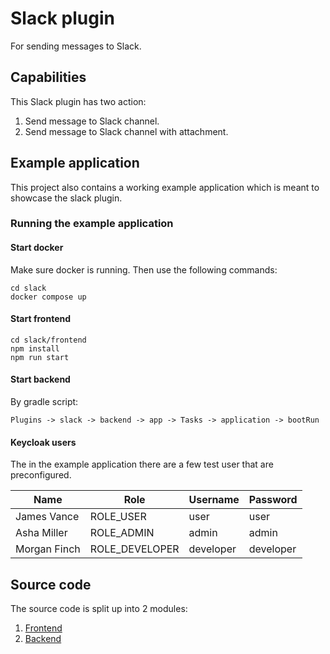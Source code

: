 # Slack plugin

For sending messages to Slack.

## Capabilities

This Slack plugin has two action:

1. Send message to Slack channel.
2. Send message to Slack channel with attachment.

## Example application

This project also contains a working example application which is meant to showcase the slack plugin.

### Running the example application

#### Start docker

Make sure docker is running. Then use the following commands:

```shell
cd slack
docker compose up
```

#### Start frontend

```shell
cd slack/frontend
npm install
npm run start
```

#### Start backend

By gradle script:

`Plugins -> slack -> backend -> app -> Tasks -> application -> bootRun`

#### Keycloak users

The in the example application there are a few test user that are preconfigured.

| Name | Role | Username | Password |
|---|---|---|---|
| James Vance | ROLE_USER | user | user |
| Asha Miller | ROLE_ADMIN | admin | admin |
| Morgan Finch | ROLE_DEVELOPER | developer | developer |

## Source code

The source code is split up into 2 modules:

1. [Frontend](/frontend)
2. [Backend](/backend)

